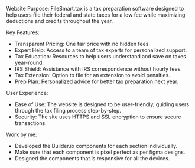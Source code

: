 Website Purpose: FileSmart.tax is a tax preparation software designed to help users file their federal and state taxes for a low fee while maximizing deductions and credits throughout the year.

Key Features:
- Transparent Pricing: One fair price with no hidden fees.
- Expert Help: Access to a team of tax experts for personalized support.
- Tax Education: Resources to help users understand and save on taxes year-round.
- IRS Shield: Assistance with IRS correspondence without hourly fees.
- Tax Extension: Option to file for an extension to avoid penalties.
- Prep Plan: Personalized advice for better tax preparation next year.

User Experience:
- Ease of Use: The website is designed to be user-friendly, guiding users through the tax filing process step-by-step.
- Security: The site uses HTTPS and SSL encryption to ensure secure transactions.

Work by me: 
- Developed the Builder.io components for each section individually.
- Make sure that each component is pixel perfect as per figma designs.
- Designed the components that is responsive for all the devices.
